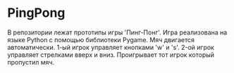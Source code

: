 # PingPong
В репозитории лежат прототипы игры 'Пинг-Понг'. 
Игра реализована на языке Python с помощью библиотеки Pygame. Мяч двигается автоматически.
1-ый игрок управляет кнопками 'w' и 's'. 2-ой игрок управляет стрелками вверх и вниз.
Проигрывает тот игрок который пропустил мяч.

